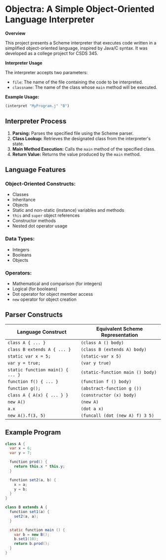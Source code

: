 # Objectra: A Simple Object-Oriented Language Interpreter

**Overview**

This project presents a Scheme interpreter that executes code written in a simplified object-oriented language, inspired by Java/C syntax. It was developed as a college project for CSDS 345.

**Interpreter Usage**

The interpreter accepts two parameters:

- `file`: The name of the file containing the code to be interpreted.
- `classname`: The name of the class whose `main` method will be executed.

**Example Usage:**

```scheme
(interpret "MyProgram.j" "B")
```

## Interpreter Process

1. **Parsing:** Parses the specified file using the Scheme parser.
2. **Class Lookup:** Retrieves the designated class from the interpreter's state.
3. **Main Method Execution:** Calls the `main` method of the specified class.
4. **Return Value:** Returns the value produced by the `main` method.

## Language Features

### Object-Oriented Constructs:

- Classes
- Inheritance
- Objects
- Static and non-static (instance) variables and methods
- `this` and `super` object references
- Constructor methods
- Nested dot operator usage

### Data Types:

- Integers
- Booleans
- Objects

### Operators:

- Mathematical and comparison (for integers)
- Logical (for booleans)
- Dot operator for object member access
- `new` operator for object creation

## Parser Constructs

| Language Construct | Equivalent Scheme Representation |
|---|---|
| `class A { ... }` | `(class A () body)` |
| `class B extends A { ... }` | `(class B (extends A) body)` |
| `static var x = 5;` | `(static-var x 5)` |
| `var y = true;` | `(var y true)` |
| `static function main() { ... }` | `(static-function main () body)` |
| `function f() { ... }` | `(function f () body)` |
| `function g();` | `(abstract-function g ())` |
| `class A { A(x) { ... } }` | `(constructor (x) body)` |
| `new A()` | `(new A)` |
| `a.x` | `(dot a x)` |
| `new A().f(3, 5)` | `(funcall (dot (new A) f) 3 5)` |

## Example Program

```java
class A {
  var x = 6;
  var y = 7;

  function prod() {
    return this.x * this.y;
  }

  function set2(a, b) {
    x = a;
    y = b;
  }
}

class B extends A {
  function set1(a) {
    set2(a, a);
  }

  static function main () {
    var b = new B();
    b.set1(10);
    return b.prod();
  }
}
```

